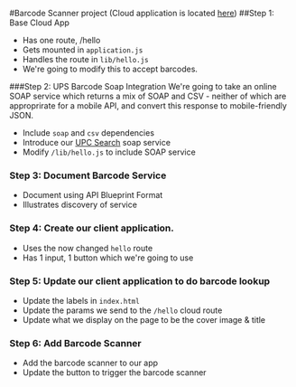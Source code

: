 #Barcode Scanner project
(Cloud application is located [here](https://github.com/alanmoran/barcode-cloud))
##Step 1: Base Cloud App
* Has one route, /hello
* Gets mounted in `application.js`
* Handles the route in `lib/hello.js`
* We're going to modify this to accept barcodes.


###Step 2: UPS Barcode Soap Integration
We're going to take an online SOAP service which returns a mix of SOAP and CSV - neither of which are approprirate for a mobile API, and convert this response to mobile-friendly JSON.

* Include `soap` and `csv` dependencies
* Introduce our [UPC Search](http://www.searchupc.com/supc/service/UPCSearch.asmx) soap service
* Modify `/lib/hello.js` to include SOAP service

### Step 3: Document Barcode Service
* Document using API Blueprint Format
* Illustrates discovery of service

### Step 4: Create our client application.
* Uses the now changed `hello` route
* Has 1 input, 1 button which we're going to use

### Step 5: Update our client application to do barcode lookup
* Update the labels in `index.html`
* Update the params we send to the `/hello` cloud route
* Update what we display on the page to be the cover image & title

### Step 6: Add Barcode Scanner
* Add the barcode scanner to our app
* Update the button to trigger the barcode scanner